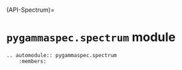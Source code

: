 (API-Spectrum)=
# `pygammaspec.spectrum` module

```{eval-rst}
.. automodule:: pygammaspec.spectrum
    :members:
```
